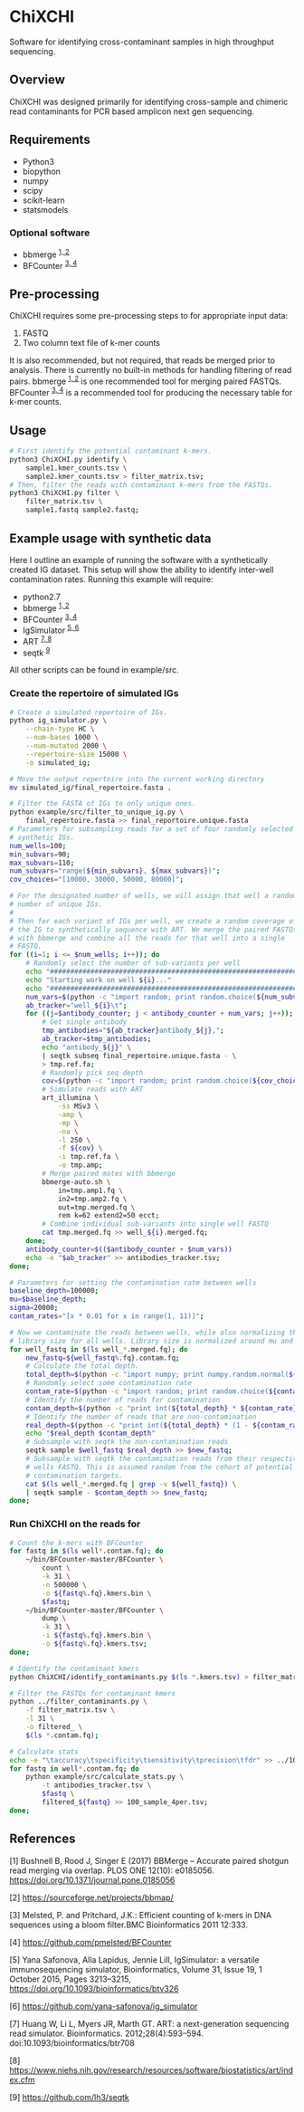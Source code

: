 # ChiXCHI
  Software for identifying cross-contaminant samples in high throughput sequencing.

## Overview

ChiXCHI was designed primarily for identifying cross-sample and chimeric read contaminants for PCR based amplicon next gen sequencing.

## Requirements

* Python3
* biopython
* numpy
* scipy
* scikit-learn
* statsmodels

### Optional software

* bbmerge <sup>[1, ](#bbmerge)</sup><sup>[2](#bbmergsite)</sup>
* BFCounter <sup>[3, ](#bfcounter)</sup><sup>[4](#bfcountergithub)</sup>

## Pre-processing

ChiXCHI requires some pre-processing steps to for appropriate input data:

1. FASTQ
2. Two column text file of k-mer counts 

It is also recommended, but not required, that reads be merged prior to analysis. There is currently no built-in methods for handling filtering of read pairs. bbmerge <sup>[1, ](#bbmerge)</sup><sup>[2](#bbmergsite)</sup> is one recommended tool for merging paired FASTQs. BFCounter <sup>[3, ](#bfcounter)</sup><sup>[4](#bfcountergithub)</sup> is a recommended tool for producing the necessary table for k-mer counts.

## Usage

```bash
# First identify the potential contaminant k-mers.
python3 ChiXCHI.py identify \
    sample1.kmer_counts.tsv \
    sample2.kmer_counts.tsv > filter_matrix.tsv;
# Then, filter the reads with contaminant k-mers from the FASTQs.
python3 ChiXCHI.py filter \
    filter_matrix.tsv \
    sample1.fastq sample2.fastq;
```

## Example usage with synthetic data

Here I outline an example of running the software with a synthetically created IG dataset. This setup will show the ability to identify inter-well contamination rates. Running this example will require:

* python2.7
* bbmerge <sup>[1, ](#bbmerge)</sup><sup>[2](#bbmergsite)</sup>
* BFCounter <sup>[3, ](#bfcounter)</sup><sup>[4](#bfcountergithub)</sup>
* IgSimulator <sup>[5, ](#igsimulator)</sup><sup>[6](#igsimulatorgithub)</sup>
* ART <sup>[7, ](#art)</sup><sup>[8](#artdl)</sup>
* seqtk <sup>[9](#seqtk)</sup>

All other scripts can be found in example/src.

### Create the repertoire of simulated IGs

```bash
# Create a simulated repertoire of IGs.
python ig_simulator.py \
    --chain-type HC \
    --num-bases 1000 \
    --num-mutated 2000 \
    --repertoire-size 15000 \
    -o simulated_ig;

# Move the output repertoire into the current working directory
mv simulated_ig/final_repertoire.fasta .

# Filter the FASTA of IGs to only unique ones.
python example/src/filter_to_unique_ig.py \
    final_repertoire.fasta >> final_reportoire.unique.fasta
# Parameters for subsampling reads for a set of four randomly selected
# synthetic IGs.
num_wells=100;
min_subvars=90;
max_subvars=110;
num_subvars="range(${min_subvars}, ${max_subvars})";
cov_choices="[10000, 30000, 50000, 80000]";

# For the designated number of wells, we will assign that well a random
# number of unique IGs.
# 
# Then for each variant of IGs per well, we create a random coverage of
# the IG to synthetically sequence with ART. We merge the paired FASTQs
# with bbmerge and combine all the reads for that well into a single
# FASTQ.
for ((i=1; i <= $num_wells; i++)); do
    # Randomly select the number of sub-variants per well
    echo "#####################################################################"
    echo "Starting work on well ${i}..."
    echo "#####################################################################"
    num_vars=$(python -c "import random; print random.choice(${num_subvars});");
    ab_tracker="well_${i}\t";
    for ((j=$antibody_counter; j < antibody_counter + num_vars; j++)); do
        # Get single antibody
        tmp_antibodies="${ab_tracker}antibody_${j},";
        ab_tracker=$tmp_antibodies;
        echo "antibody_${j}" \
        | seqtk subseq final_repertoire.unique.fasta - \
        > tmp.ref.fa;
        # Randomly pick seq depth
        cov=$(python -c "import random; print random.choice(${cov_choices})");
        # Simulate reads with ART
        art_illumina \
            -ss MSv3 \
            -amp \
            -mp \
            -na \
            -l 250 \
            -f ${cov} \
            -i tmp.ref.fa \
            -o tmp.amp;
        # Merge paired mates with bbmerge
        bbmerge-auto.sh \
            in=tmp.amp1.fq \
            in2=tmp.amp2.fq \
            out=tmp.merged.fq \
            rem k=62 extend2=50 ecct;
        # Combine individual sub-variants into single well FASTQ
        cat tmp.merged.fq >> well_${i}.merged.fq;
    done;
    antibody_counter=$(($antibody_counter + $num_vars))
    echo -e "$ab_tracker" >> antibodies_tracker.tsv;
done;

# Parameters for setting the contamination rate between wells
baseline_depth=100000;
mu=$baseline_depth;
sigma=20000;
contam_rates="[x * 0.01 for x in range(1, 11)]";

# Now we contaminate the reads between wells, while also normalizing the
# library size for all wells. Library size is normalized around mu and sigma.
for well_fastq in $(ls well_*.merged.fq); do
    new_fastq=${well_fastq%.fq}.contam.fq;
    # Calculate the total depth.
    total_depth=$(python -c "import numpy; print numpy.random.normal(${mu}, ${sigma});");
    # Randomly select some contamination rate
    contam_rate=$(python -c "import random; print random.choice(${contam_rates});");
    # Identify the number of reads for contamination
    contam_depth=$(python -c "print int(${total_depth} * ${contam_rate});");
    # Identify the number of reads that are non-contamination
    real_depth=$(python -c "print int(${total_depth} * (1 - ${contam_rate}));");
    echo "$real_depth $contam_depth"
    # Subsample with seqtk the non-contamination reads
    seqtk sample $well_fastq $real_depth >> $new_fastq;
    # Subsample with seqtk the contamination reads from their respective
    # wells FASTQ. This is assumed random from the cohort of potential
    # contamination targets.
    cat $(ls well_*.merged.fq | grep -v ${well_fastq}) \
    | seqtk sample - $contam_depth >> $new_fastq;
done;
```

### Run ChiXCHI on the reads for 

```bash
# Count the k-mers with BFCounter
for fastq in $(ls well*.contam.fq); do
    ~/bin/BFCounter-master/BFCounter \
        count \
        -k 31 \
        -n 500000 \
        -o ${fastq%.fq}.kmers.bin \
        $fastq;
    ~/bin/BFCounter-master/BFCounter \
        dump \
        -k 31 \
        -i ${fastq%.fq}.kmers.bin \
        -o ${fastq%.fq}.kmers.tsv;
done;

# Identify the contaminant kmers
python ChiXCHI/identify_contaminants.py $(ls *.kmers.tsv) > filter_matrix.tsv;

# Filter the FASTQs for contaminant kmers
python ../filter_contaminants.py \
    -f filter_matrix.tsv \
    -l 31 \
    -o filtered_ \
    $(ls *.contam.fq);

# Calculate stats
echo -e "\taccuracy\tspecificity\tsensitivity\tprecision\tfdr" >> ../100_sample_4per.tsv
for fastq in well*.contam.fq; do
    python example/src/calculate_stats.py \
        -t antibodies_tracker.tsv \
        $fastq \
        filtered_${fastq} >> 100_sample_4per.tsv;
done;
```

## References

<a name="bbmerge">[1]</a> Bushnell B, Rood J, Singer E (2017) BBMerge – Accurate paired shotgun read merging via overlap. PLOS ONE 12(10): e0185056. https://doi.org/10.1371/journal.pone.0185056

<a name="bbmergesf">[2]</a> https://sourceforge.net/projects/bbmap/

<a name="bfcounter">[3]</a> Melsted, P. and Pritchard, J.K.: Efficient counting of k-mers in DNA sequences using a bloom filter.BMC Bioinformatics 2011 12:333.

<a name="bfcountergithub">[4]</a> https://github.com/pmelsted/BFCounter

<a name="igsimulator">[5]</a> Yana Safonova, Alla Lapidus, Jennie Lill, IgSimulator: a versatile immunosequencing simulator, Bioinformatics, Volume 31, Issue 19, 1 October 2015, Pages 3213–3215, https://doi.org/10.1093/bioinformatics/btv326

<a name="igsimulatorgithub">[6]</a> https://github.com/yana-safonova/ig_simulator

<a name="art">[7]</a> Huang W, Li L, Myers JR, Marth GT. ART: a next-generation sequencing read simulator. Bioinformatics. 2012;28(4):593–594. doi:10.1093/bioinformatics/btr708

<a name="artdl">[8]</a> https://www.niehs.nih.gov/research/resources/software/biostatistics/art/index.cfm

<a name="seqtk">[9]</a> https://github.com/lh3/seqtk
